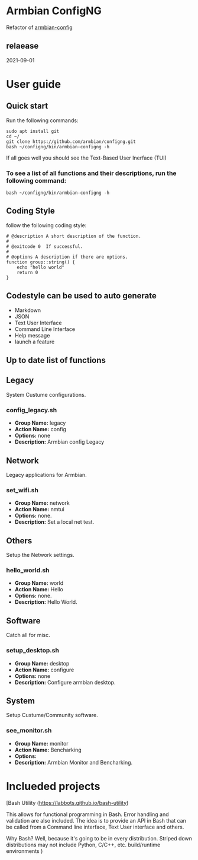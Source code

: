 # Armbian ConfigNG 
Refactor of [armbian-config](https://github.com/armbian/config)       
## relaease 
2021-09-01
# User guide
## Quick start
Run the following commands:
~~~
sudo apt install git
cd ~/
git clone https://github.com/armbian/configng.git
bash ~/configng/bin/armbian-configng -h
~~~  
If all goes well you should see the Text-Based User Inerface (TUI)

### To see a list of all functions and their descriptions, run the following command:
~~~
bash ~/configng/bin/armbian-configng -h
~~~
## Coding Style
follow the following coding style:
~~~
# @description A short description of the function.
#
# @exitcode 0  If successful.
#
# @options A description if there are options.
function group::string() {
    echo "hello world"
    return 0
}
~~~
## Codestyle can be used to auto generate
 - Markdown
 - JSON
 - Text User Interface
 - Command Line Interface
 - Help message
 - launch a feature

## Up to date list of functions 
## Legacy
System Custume configurations.

### config_legacy.sh

 - **Group Name:** legacy
 - **Action Name:** config
 - **Options:** none
 - **Description:** Armbian config Legacy

## Network
Legacy applications for Armbian.

### set_wifi.sh

 - **Group Name:** network
 - **Action Name:** nmtui
 - **Options:** none.
 - **Description:** Set a local net test.

## Others
Setup the Network settings.

### hello_world.sh

 - **Group Name:** world
 - **Action Name:** Hello
 - **Options:** none.
 - **Description:** Hello World.

## Software
Catch all for misc.

### setup_desktop.sh

 - **Group Name:** desktop
 - **Action Name:** configure
 - **Options:** none
 - **Description:** Configure armbian desktop.

## System
Setup Custume/Community software.

### see_monitor.sh

 - **Group Name:** monitor
 - **Action Name:** Bencharking
 - **Options:** 
 - **Description:** Armbian Monitor and Bencharking.


# Inclueded projects
[Bash Utility (https://labbots.github.io/bash-utility) 

 This allows for functional programming in Bash. Error handling and validation are also included.
The idea is to provide an API in Bash that can be called from a Command line interface, Text User interface and others.

 Why Bash? Well, because it's going to be in every distribution. Striped down distributions
may not include Python, C/C++, etc. build/runtime environments )

